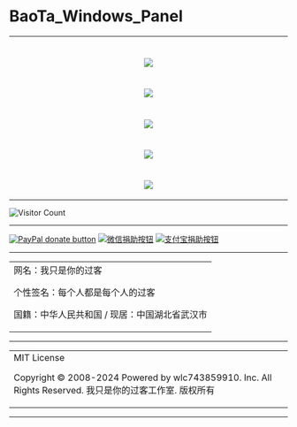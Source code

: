 # BaoTa_Windows_Panel

---

<h1 align="center">
  <img src="https://cdn.jsdelivr.net/gh/wlc743859910/BaoTa_Windows_Panel/img/gh-readme-header.webp">
</h1>

<h1 align="center">
  <img src="https://cdn.jsdelivr.net/gh/wlc743859910/BaoTa_Windows_Panel/img/template.webp">
</h1>

<h1 align="center">
  <img src="https://cdn.jsdelivr.net/gh/wlc743859910/BaoTa_Windows_Panel/img/1424469275.webp">
</h1>

<h1 align="center">
  <img src="https://cdn.jsdelivr.net/gh/wlc743859910/BaoTa_Windows_Panel/img/fbCScVCQ.webp">
</h1>

<h1 align="center">
  <img src="https://cdn.jsdelivr.net/gh/wlc743859910/BaoTa_Windows_Panel/img/programmer.webp">
</h1>

---

![Visitor Count](https://profile-counter.glitch.me/{BaoTa_Windows_Panel}/count.svg)

---

[![PayPal donate button](https://img.shields.io/badge/PayPal-donate-green.svg)](https://paypal.me/)  [![微信捐助按钮](https://img.shields.io/badge/%E5%BE%AE%E4%BF%A1-%E5%90%91TA%E6%8D%90%E5%8A%A9-green.svg)](图片链接) [![支付宝捐助按钮](https://img.shields.io/badge/%E6%94%AF%E4%BB%98%E5%AE%9D-%E5%90%91TA%E6%8D%90%E5%8A%A9-green.svg)](图片链接)

---

<table>
    <tr>
        <td >
网名：我只是你的过客

个性签名：每个人都是每个人的过客

国籍：中华人民共和国 / 现居：中国湖北省武汉市
        </center>
        </td>
    </tr>
</table>

---

<table>
    <tr>
        <td >
MIT License

Copyright © 2008-2024 Powered by wlc743859910. Inc. All Rights Reserved. 我只是你的过客工作室. 版权所有
        </center>
        </td>
    </tr>
</table>

---
